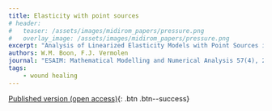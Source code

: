 ```yaml
---
title: Elasticity with point sources
# header: 
#   teaser: /assets/images/midirom_papers/pressure.png
#   overlay_image: /assets/images/midirom_papers/pressure.png
excerpt: "Analysis of Linearized Elasticity Models with Point Sources in Weighted Sobolev Spaces: Applications in Tissue Contraction"
authors: W.M. Boon, F.J. Vermolen
journal: "ESAIM: Mathematical Modelling and Numerical Analysis 57(4), 2349-2370"
tags: 
    - wound healing
---
```


[Published version (open access)](https://doi.org/10.1051/m2an/2023055){: .btn .btn--success}
<!-- [ArXiv (open access)](https://arxiv.org/abs/2402.10615){: .btn .btn--success} -->
